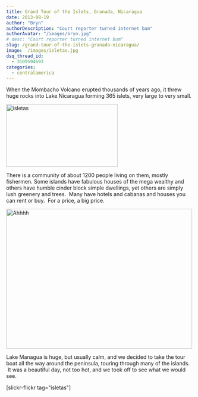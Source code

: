 ```yaml
---
title: Grand Tour of the Islets, Granada, Nicaragua
date: 2013-08-19
author: "Bryn"
authorDescription: "Court reporter turned internet bum"
authorAvatar: "/images/bryn.jpg"
# desc: "Court reporter turned internet bum"
slug: /grand-tour-of-the-islets-granada-nicaragua/
image:  /images/isletas.jpg
dsq_thread_id:
  - 3109594693
categories:
  - centralamerica
---
```

When the Mombacho Volcano erupted thousands of years ago, it threw huge rocks into Lake Nicaragua forming 365 islets, very large to very small.

[<img class="aligncenter size-medium wp-image-2581" src="https://vagabondians.com/wp-content/uploads/2013/07/isletas.jpg" alt="isletas" width="300" height="168" />][1]

There is a community of about 1200 people living on them, mostly fishermen. Some islands have fabulous houses of the mega wealthy and others have humble cinder block simple dwellings, yet others are simply lush greenery and trees.  Many have hotels and cabanas and houses you can rent or buy.  For a price, a big price.

[<img class="alignnone" title="Ahhhh" src="https://farm3.staticflickr.com/2808/9515374813_7488cd049b.jpg" alt="Ahhhh" width="500" height="375" />][2]

Lake Managua is huge, but usually calm, and we decided to take the tour boat all the way around the peninsula, touring through many of the islands.  It was a beautiful day, not too hot, and we took off to see what we would see.

[slickr-flickr tag="isletas"]

 [1]: https://vagabondians.com/wp-content/uploads/2013/07/isletas.jpg
 [2]: https://www.flickr.com/photos/48315294@N00/9515374813/ "Ahhhh"
